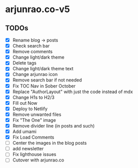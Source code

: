 # arjunrao.co-v5

## TODOs

- [x] Rename blog -> posts
- [x] Check search bar
- [x] Remove comments
- [x] Change light/dark theme
- [x] Delete tags
- [x] Change light/dark theme text
- [x] Change arjunrao icon
- [x] Remove search bar if not needed
- [x] Fix TOC Nav in Sober October
- [x] Replace "AuthorLayout" with just the code instead of mdx
- [x] Change H1s to H2/3
- [x] Fill out Now
- [x] Deploy to Netlify
- [x] Remove unwanted files
- [x] Fix "The One" image
- [x] Remove divider line (in posts and such)
- [x] Add umami
- [x] Fix Load Comments
- [ ] Center the images in the blog posts
- [ ] add newsletter
- [ ] Fix lighthouse issues
- [ ] Cutover with arjunrao.co
